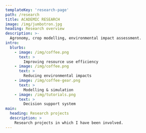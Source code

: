 ```yaml
---
templateKey: 'research-page'
path: /research
title: ACADEMIC RESEARCH
image: /img/jumbotron.jpg
heading: Research overview
description: >-
  Agronomy, crop modelling, environmental impact assessment.
intro:
  blurbs:
    - image: /img/coffee.png
      text: >
        Improving resource use efficiency
    - image: /img/coffee.png
      text: >
        Reducing environmental impacts
    - image: /img/coffee-gear.png
      text: >
        Modelling & simulation
    - image: /img/tutorials.png
      text: >
        Decision support system
main:
  heading: Research projects
  description: >
    Research projects in which I have been involved.
---
```

